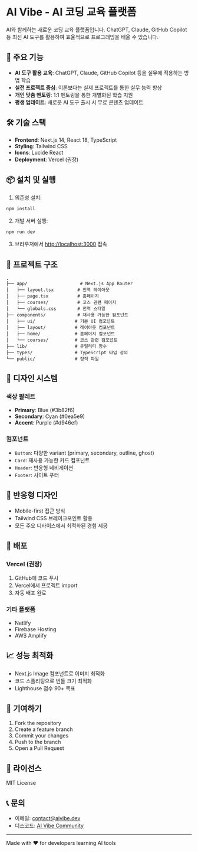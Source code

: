 # AI Vibe - AI 코딩 교육 플랫폼

AI와 함께하는 새로운 코딩 교육 플랫폼입니다. ChatGPT, Claude, GitHub Copilot 등 최신 AI 도구를 활용하여 효율적으로 프로그래밍을 배울 수 있습니다.

## 🚀 주요 기능

- **AI 도구 활용 교육**: ChatGPT, Claude, GitHub Copilot 등을 실무에 적용하는 방법 학습
- **실전 프로젝트 중심**: 이론보다는 실제 프로젝트를 통한 실무 능력 향상
- **개인 맞춤 멘토링**: 1:1 멘토링을 통한 개별화된 학습 지원
- **평생 업데이트**: 새로운 AI 도구 출시 시 무료 콘텐츠 업데이트

## 🛠 기술 스택

- **Frontend**: Next.js 14, React 18, TypeScript
- **Styling**: Tailwind CSS
- **Icons**: Lucide React
- **Deployment**: Vercel (권장)

## 📦 설치 및 실행

1. 의존성 설치:
```bash
npm install
```

2. 개발 서버 실행:
```bash
npm run dev
```

3. 브라우저에서 [http://localhost:3000](http://localhost:3000) 접속

## 📁 프로젝트 구조

```
.
├── app/                    # Next.js App Router
│   ├── layout.tsx         # 전역 레이아웃
│   ├── page.tsx           # 홈페이지
│   ├── courses/           # 코스 관련 페이지
│   └── globals.css        # 전역 스타일
├── components/            # 재사용 가능한 컴포넌트
│   ├── ui/               # 기본 UI 컴포넌트
│   ├── layout/           # 레이아웃 컴포넌트
│   ├── home/             # 홈페이지 컴포넌트
│   └── courses/          # 코스 관련 컴포넌트
├── lib/                  # 유틸리티 함수
├── types/                # TypeScript 타입 정의
└── public/               # 정적 파일
```

## 🎨 디자인 시스템

### 색상 팔레트
- **Primary**: Blue (#3b82f6)
- **Secondary**: Cyan (#0ea5e9)
- **Accent**: Purple (#d946ef)

### 컴포넌트
- `Button`: 다양한 variant (primary, secondary, outline, ghost)
- `Card`: 재사용 가능한 카드 컴포넌트
- `Header`: 반응형 네비게이션
- `Footer`: 사이트 푸터

## 📱 반응형 디자인

- Mobile-first 접근 방식
- Tailwind CSS 브레이크포인트 활용
- 모든 주요 디바이스에서 최적화된 경험 제공

## 🚀 배포

### Vercel (권장)
1. GitHub에 코드 푸시
2. Vercel에서 프로젝트 import
3. 자동 배포 완료

### 기타 플랫폼
- Netlify
- Firebase Hosting
- AWS Amplify

## 📈 성능 최적화

- Next.js Image 컴포넌트로 이미지 최적화
- 코드 스플리팅으로 번들 크기 최적화
- Lighthouse 점수 90+ 목표

## 🤝 기여하기

1. Fork the repository
2. Create a feature branch
3. Commit your changes
4. Push to the branch
5. Open a Pull Request

## 📄 라이선스

MIT License

## 📞 문의

- 이메일: contact@aivibe.dev
- 디스코드: [AI Vibe Community](https://discord.gg/aivibe)

---

Made with ❤️ for developers learning AI tools
